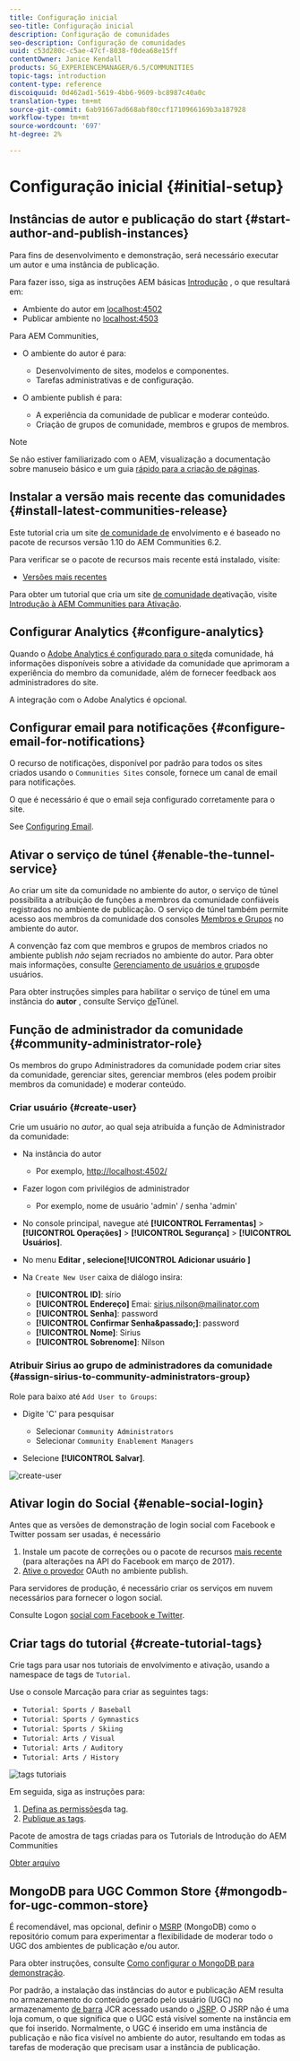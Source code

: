 ```yaml
---
title: Configuração inicial
seo-title: Configuração inicial
description: Configuração de comunidades
seo-description: Configuração de comunidades
uuid: c53d280c-c5ae-47cf-8038-f0dea68e15ff
contentOwner: Janice Kendall
products: SG_EXPERIENCEMANAGER/6.5/COMMUNITIES
topic-tags: introduction
content-type: reference
discoiquuid: 0d462ad1-5619-4bb6-9609-bc8987c40a0c
translation-type: tm+mt
source-git-commit: 6ab91667ad668abf80ccf1710966169b3a187928
workflow-type: tm+mt
source-wordcount: '697'
ht-degree: 2%

---
```



# Configuração inicial {#initial-setup}

## Instâncias de autor e publicação do start {#start-author-and-publish-instances}

Para fins de desenvolvimento e demonstração, será necessário executar um autor e uma instância de publicação.

Para fazer isso, siga as instruções AEM básicas [Introdução](../../help/sites-deploying/deploy.md#getting-started) , o que resultará em:

* Ambiente do autor em [localhost:4502](http://localhost:4502/)
* Publicar ambiente no [localhost:4503](http://localhost:4503/)

Para AEM Communities,

* O ambiente do autor é para:

   * Desenvolvimento de sites, modelos e componentes.
   * Tarefas administrativas e de configuração.

* O ambiente publish é para:

   * A experiência da comunidade de publicar e moderar conteúdo.
   * Criação de grupos de comunidade, membros e grupos de membros.

>[!NOTE]
>
>Se não estiver familiarizado com o AEM, visualização a documentação sobre manuseio [](../../help/sites-authoring/basic-handling.md) básico e um guia [rápido para a criação de páginas](../../help/sites-authoring/qg-page-authoring.md).


## Instalar a versão mais recente das comunidades {#install-latest-communities-release}

Este tutorial cria um site [de comunidade de](overview.md#engagement-community) envolvimento e é baseado no pacote de recursos versão 1.10 do AEM Communities 6.2.

Para verificar se o pacote de recursos mais recente está instalado, visite:

* [Versões mais recentes](deploy-communities.md#latest-releases)

Para obter um tutorial que cria um site [de comunidade de](overview.md#enablement-community)ativação, visite [Introdução à AEM Communities para Ativação](getting-started-enablement.md).

## Configurar Analytics {#configure-analytics}

Quando o [Adobe Analytics é configurado para o site](analytics.md)da comunidade, há informações disponíveis sobre a atividade da comunidade que aprimoram a experiência do membro da comunidade, além de fornecer feedback aos administradores do site.

A integração com o Adobe Analytics é opcional.

## Configurar email para notificações {#configure-email-for-notifications}

O recurso de notificações, disponível por padrão para todos os sites criados usando o `Communities Sites` console, fornece um canal de email para notificações.

O que é necessário é que o email seja configurado corretamente para o site.

See [Configuring Email](email.md).

## Ativar o serviço de túnel {#enable-the-tunnel-service}

Ao criar um site da comunidade no ambiente do autor, o serviço de túnel possibilita a atribuição de funções a membros da comunidade confiáveis registrados no ambiente de publicação. O serviço de túnel também permite acesso aos membros da comunidade dos consoles [Membros e Grupos](members.md) no ambiente do autor.

A convenção faz com que membros e grupos de membros criados no ambiente publish *não* sejam recriados no ambiente do autor. Para obter mais informações, consulte [Gerenciamento de usuários e grupos](users.md)de usuários.

Para obter instruções simples para habilitar o serviço de túnel em uma instância do **autor** , consulte Serviço [de](deploy-communities.md#tunnel-service-on-author)Túnel.

## Função de administrador da comunidade {#community-administrator-role}

Os membros do grupo Administradores da comunidade podem criar sites da comunidade, gerenciar sites, gerenciar membros (eles podem proibir membros da comunidade) e moderar conteúdo.

### Criar usuário {#create-user}

Crie um usuário no *autor*, ao qual seja atribuída a função de Administrador da comunidade:

* Na instância do autor

   * Por exemplo, [http://localhost:4502/](http://localhost:4503/)

* Fazer logon com privilégios de administrador

   * Por exemplo, nome de usuário &#39;admin&#39; / senha &#39;admin&#39;

* No console principal, navegue até **[!UICONTROL Ferramentas]** > **[!UICONTROL Operações]** > **[!UICONTROL Segurança]** > **[!UICONTROL Usuários]**.
* No menu **Editar **, selecione**[!UICONTROL Adicionar usuário ]**

* Na `Create New User` caixa de diálogo insira:

   * **[!UICONTROL ID]**: sírio
   * **[!UICONTROL Endereço]** Emai: sirius.nilson@mailinator.com
   * **[!UICONTROL Senha]**: password
   * **[!UICONTROL Confirmar Senha&amp;passado;]**: password
   * **[!UICONTROL Nome]**: Sirius
   * **[!UICONTROL Sobrenome]**: Nilson

### Atribuir Sirius ao grupo de administradores da comunidade {#assign-sirius-to-community-administrators-group}

Role para baixo até `Add User to Groups`:

* Digite &#39;C&#39; para pesquisar

   * Selecionar `Community Administrators`
   * Selecionar `Community Enablement Managers`

* Selecione **[!UICONTROL Salvar]**.

![create-user](assets/create-user.png)

## Ativar login do Social {#enable-social-login}

Antes que as versões de demonstração de login social com Facebook e Twitter possam ser usadas, é necessário

1. Instale um pacote de correções ou o pacote de recursos [mais recente](deploy-communities.md#latestfeaturepack) (para alterações na API do Facebook em março de 2017).
1. [Ative o provedor](social-login.md#adobe-granite-oauth-authentication-handler) OAuth no ambiente publish.

Para servidores de produção, é necessário criar os serviços em nuvem necessários para fornecer o logon social.

Consulte Logon [social com Facebook e Twitter](social-login.md).

## Criar tags do tutorial {#create-tutorial-tags}

Crie tags para usar nos tutoriais de envolvimento e ativação, usando a namespace de tags de `Tutorial`.

Use o console [](../../help/sites-administering/tags.md#tagging-console) Marcação para criar as seguintes tags:

* `Tutorial: Sports / Baseball`
* `Tutorial: Sports / Gymnastics`
* `Tutorial: Sports / Skiing`
* `Tutorial: Arts / Visual`
* `Tutorial: Arts / Auditory`
* `Tutorial: Arts / History`

![tags tutoriais](assets/tutorial-tags.png)

Em seguida, siga as instruções para:

1. [Defina as permissões](../../help/sites-administering/tags.md#setting-tag-permissions)da tag.
1. [Publique as tags](../../help/sites-administering/tags.md#publishing-tags).

Pacote de amostra de tags criadas para os Tutorials de Introdução do AEM Communities

[Obter arquivo](assets/tutorial_tags-v63.zip)

## MongoDB para UGC Common Store {#mongodb-for-ugc-common-store}

É recomendável, mas opcional, definir o [MSRP](msrp.md) (MongoDB) como o repositório [](working-with-srp.md) comum para experimentar a flexibilidade de moderar todo o UGC dos ambientes de publicação e/ou autor.

Para obter instruções, consulte [Como configurar o MongoDB para demonstração](demo-mongo.md).

Por padrão, a instalação das instâncias do autor e publicação AEM resulta no armazenamento do conteúdo gerado pelo usuário (UGC) no armazenamento [de barra](../../help/sites-deploying/platform.md) JCR acessado usando o [JSRP](jsrp.md). O JSRP não é uma loja comum, o que significa que o UGC está visível somente na instância em que foi inserido. Normalmente, o UGC é inserido em uma instância de publicação e não fica visível no ambiente do autor, resultando em todas as tarefas de moderação que precisam usar a instância de publicação.